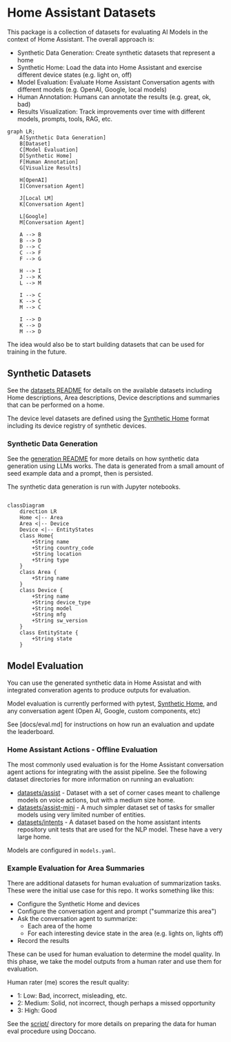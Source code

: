 # Home Assistant Datasets

This package is a collection of datasets for evaluating AI Models in the context
of Home Assistant. The overall approach is:
- Synthetic Data Generation: Create synthetic datasets that represent a home
- Synthetic Home: Load the data into Home Assistant and exercise different device states (e.g. light on, off)
- Model Evaluation: Evaluate Home Assistant Conversation agents with different models (e.g. OpenAI, Google, local models)
- Human Annotation: Humans can annotate the results (e.g. great, ok, bad)
- Results Visualization: Track improvements over time with different models, prompts, tools, RAG, etc.

```mermaid
graph LR;
    A[Synthetic Data Generation]
    B[Dataset]
    C[Model Evaluation]
    D[Synthetic Home]
    F[Human Annotation]
    G[Visualize Results]

    H[OpenAI]
    I[Conversation Agent]

    J[Local LM]
    K[Conversation Agent]

    L[Google]
    M[Conversation Agent]

    A --> B
    B --> D
    D --> C
    C --> F
    F --> G

    H --> I
    J --> K
    L --> M

    I --> C
    K --> C
    M --> C

    I --> D
    K --> D
    M --> D
```

The idea would also be to start building datasets that can be used for training in the future.

## Synthetic Datasets

See the [datasets README](datasets/README.md) for details on the available
datasets including Home descriptions, Area descriptions, Device descriptions
and summaries that can be performed on a home.

The device level datasets are defined using the [Synthetic Home](https://github.com/allenporter/home-assistant-synthetic-home/)
format including its device registry of synthetic devices.

### Synthetic Data Generation

See the [generation README](generation/README.md) for more details on how synthetic
data generation using LLMs works. The data is generated from a small amount of seed
example data and a prompt, then is persisted.

The synthetic data generation is run with Jupyter notebooks.


```mermaid

classDiagram
    direction LR
    Home <|-- Area
    Area <|-- Device
    Device <|-- EntityStates
    class Home{
        +String name
        +String country_code
        +String location
        +String type
    }
    class Area {
        +String name
    }
    class Device {
        +String name
        +String device_type
        +String model
        +String mfg
        +String sw_version
    }
    class EntityState {
        +String state
    }

```

## Model Evaluation

You can use the generated synthetic data in Home Assistat and with integrated
converation agents to produce outputs for evaluation.

Model evaluation is currently performed with pytest, [Synthetic Home](https://github.com/allenporter/home-assistant-synthetic-home/), and any conversation agent (Open AI, Google, custom components, etc)

See [docs/eval.md] for instructions on how run an evaluation and update the
leaderboard.

### Home Assistant Actions - Offline Evaluation

The most commonly used evaluation is for the Home Assistant conversation agent actions
for integrating with the assist pipeline. See the following dataset directories
for more information on running an evaluation:

- [datasets/assist](datasets/assist/README.md) - Dataset with a set of corner cases meant to challenge models on voice actions, but with a medium size home.
- [datasets/assist-mini](datasets/assist-mini/README.md) - A much simpler dataset set of tasks for smaller models using very limited number of entities.
- [datasets/intents](datasets/intents/README.md) - A dataset based on the home assistant intents repository unit tests that are used for the NLP model. These have a very large home.


Models are configured in `models.yaml`.

### Example Evaluation for Area Summaries

There are additional datasets for human evaluation of summarization tasks. These were the
initial use case for this repo. It works something like this:

- Configure the Synthetic Home and devices
- Configure the conversation agent and prompt ("summarize this area")
- Ask the conversation agent to summarize:
  - Each area of the home
  - For each interesting device state in the area (e.g. lights on, lights off)
- Record the results

These can be used for human evaluation to determine the model quality. In this phase, we take the model outputs from a human rater and use them for
evaluation.

Human rater (me) scores the result quality:
  - 1: Low: Bad, incorrect, misleading, etc.
  - 2: Medium: Solid, not incorrect, though perhaps a missed opportunity
  - 3: High: Good

See the [script/](script/) directory for more details on preparing the data for
human eval procedure using Doccano.
